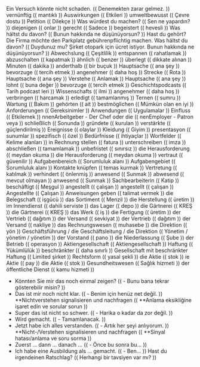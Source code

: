 Ein Versuch könnte nicht schaden.	((	Denemekten zarar gelmez.		))
vernünftig	((	mantıklı		))
Auswirkungen	((	Etkileri		))
umweltbewusst	((	Çevre dostu		))
Petition	((	Dilekçe		))
Was würdest du machen?	((	Sen ne yapardın?		))
diejenigen	((	onlar		))
gerecht	((	Sadece		))
begeistert	((	hevesli		))
Was hältst du davon?	((	Bunun hakkında ne düşünüyorsun?		))
Hast du gehört? Die Firma möchte den Parkplatz gebührenpflichtig machen. Was hältst du davon?	((	Duydunuz mu? Şirket otopark için ücret istiyor. Bunun hakkında ne düşünüyorsun?		))
Abwechslung	((	Çeşitlilik		))
entspannen	((	rahatlamak		))
abzuschalten	((	kapatmak		))
ähnlich	((	benzer		))
überlegt	((	dikkate alınan		))
Minuten	((	dakika		))
anderthalb	((	bir buçuk		))
Hauptsache	((	ana şey		))
bevorzuge	((	tercih etmek		))
angenehmer	((	daha hoş		))
Strecke	((	Rota		))
Hauptsache	((	ana şey		))
Verstehe	((	Anlamak		))
Hauptsache	((	ana şey		))
lohnt	((	buna değer		))
bevorzuge	((	tercih etmek		))
Geschichtspodcasts	((	Tarih podcast leri		))
Wissenschafts	((	ilmi		))
angenehmer	((	daha hoş		))
verbringen	((	harcamak		))
erledigt	((	tamamlanmış		))
Ternen	((	sumru		))
Wartung	((	Bakım		))
gehörten	((	ait		))
bestmöglichen	((	Mümkün olan en iyi		))
Anforderungen	((	Gereksinimler		))
Anwendungen	((	Uygulamalar		))
Einfluss	((	Etkilemek		))
nnenArbeitgeber - Der Chef oder die	((	nenEmployer - Patron veya		))
schließlich	((	Sonunda		))
gründete	((	kurulan		))
verstärkte	((	güçlendirilmiş		))
Ereignisse	((	olaylar		))
Kleidung	((	Giyim		))
presentasyon	((	sunumlar		))
spezifisch	((	özel		))
Bedürfnisse	((	ihtiyaçlar		))
Wortfelder	((	Kelime alanları		))
in Rechnung stellen	((	fatura		))
unterschreiben	((	imza		))
abschließen	((	tamamlamak		))
unbefristet	((	sınırsız		))
die Herausforderung	((	meydan okuma		))
die Herausforderung	((	meydan okuma		))
vertraut	((	güvenilir		))
Aufgabenbereich	((	Sorumluluk alanı		))
Aufgabengebiet	((	Sorumluluk alanı		))
Kontakte knüpfen	((	temas kurmak		))
Vertretung	((	katılmak		))
verhindert	((	önlenmiş		))
anwesend	((	Sunmak		))
abwesend	((	mevcut olmayan		))
anwesend	((	Sunmak		))
Sachbearbeiterin	((	Katip		))
beschäftigt	((	Meşgul		))
angestellt	((	çalışan		))
angestellt	((	çalışan		))
Angestellte	((	Çalışan		))
Anweisungen geben	((	talimat vermek		))
die Belegschaft	((	işgücü		))
das Sortiment	((	Menzil		))
die Herstellung	((	üretim		))
im Innendienst	((	dahili serviste		))
das Lager	((	depo		))
die Gärtnerei	((	KREŞ		))
die Gärtnerei	((	KREŞ		))
das Werk	((	iş		))
die Fertigung	((	üretim		))
der Vertrieb	((	dağıtım		))
der Versand	((	sevkiyat		))
der Vertrieb	((	dağıtım		))
der Versand	((	nakliye		))
das Rechnungswesen	((	muhasebe		))
die Direktion	((	yön		))
Geschäftsführung / die Geschäftsleitung / die Direktion	((	Yönetim / yönetim / yönetim		))
der Vorstand	((	pano		))
die Niederlassung	((	Şube		))
der Betrieb	((	operasyon		))
Aktiengesellschaft	((	Aktiengesellschaft		))
Haftung	((	Yükümlülük		))
beschränkter	((	daha sınırlı		))
Gesellschaft mit beschränkter Haftung	((	Limited şirket		))
Rechtsform	((	yasal şekli		))
die Aktie	((	stok		))
ie Aktie	((	pay		))
die Aktie	((	stok		))
Gesundheitswesen	((	Sağlık hizmeti		))
der öffentliche Dienst	((	kamu hizmeti		))
- Könnten Sie mir das noch einmal zeigen?	((	- Bunu bana tekrar gösterebilir misin?		))
- Das ist mir noch nicht klar.	((	- Benim için henüz net değil.		))
**Nichtverstehen signalisieren und nachfragen	((	**Anlama eksikliğine işaret edin ve sorular sorun		))
- Super  das ist nicht so schwer.	((	- Harika  o kadar da zor değil.		))
- Wird gemacht.	((	- Tamamlanacak.		))
- Jetzt habe ich alles verstanden.	((	- Artık her şeyi anlıyorum.		))
**Nicht-/Verstehen signalisieren und nachfragen	((	**Sinyal hatası/anlama ve soru sorma		))
- Zuerst ...  dann ...  danach ...	((	- Önce bu  sonra bu...		))
- Ich habe eine Ausbildung als ... gemacht.	((	- Ben...		))
Hast du irgendeinen Ratschlag?	((	Herhangi bir tavsiyen var mı?	))